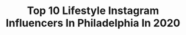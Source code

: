 ---
title: Top 10 Lifestyle Instagram Influencers In Philadelphia In 2020
description: >-
  Find top lifestyle Instagram influencers in Philadelphia in 2020. Most popular hashtags: #philadelphia #philly #lifestyle.
platform: Instagram
hits: 53
text_top: Discover the top-rated Instagram accounts on inBeat.
text_bottom: Our platform has 53 Instagram influencers like this in Philadelphia, United States for you to connect with.
profiles:
  - username: "pilot.drew"
    fullname: >-
      Andrew, First Officer
    bio: >-
      Airline Pilot | Travel | Men’s Fashion & Lifestyle 📍Philadelphia, PA ✉️contact@drewthepilot.com
    location: "United States"
    followers: 168986
    engagement: 558
    commentsToLikes: 0.033091
    id: ck0w4jy5oyxy20i19zm1kzrzr
    verified: false
    hashtags: "#primewardrobe, #primelife, #ad, #barbergrade"
  - username: "herphilly"
    fullname: >-
      Emily Tharp | Philly Blogger
    bio: >-
      Your 🄿🄷🄸🄻🄻🅈 BFF 🥰 Philadelphia lifestyle blogger ☀️ Sharing what to do, where to eat & more in #herphilly 🌇 Let's work together! 💌 herphilly@gmail.com
    location: "United States"
    followers: 5741
    engagement: 611
    commentsToLikes: 0.138928
    id: ck55l14o30ip60i11rkrdngp1
    verified: false
    hashtags: "#philadelphia, #phillyfood, #foodgrams, #phillystreets"
  - username: "chrishenry"
    fullname: >-
      Chris Henry
    bio: >-
      Adventure + Lifestyle Freelance // Philadelphia, PA 👇🏼Portfolio, Prints + Presets
    location: "United States"
    followers: 86727
    engagement: 571
    commentsToLikes: 0.017026
    id: ck0uadawoc0260i19xw54589d
    verified: false
    hashtags: "#selfie, #supremeleader, #chancellorchris"
  - username: "austinchiangmd"
    fullname: >-
      Austin, MD MPH | GI Doctor
    bio: >-
      。Interventional GI, Obesity Med 。Dir. of Bariatric Endoscopy, Chief Med Social Media Officer @jeffersonhealth 📣 Pres @ahsm_org 🎓 Duke。Columbia。Harvard
    location: "United States"
    followers: 54626
    engagement: 356
    commentsToLikes: 0.036343
    id: ck6to88qgcnif0j71s9ovj7j8
    verified: false
    hashtags: "#vote2020, #health, #science, #guthealth"
  - username: "phillyfreeway"
    fullname: >-
      Freeway
    bio: >-
      #THINKFREE OUT NOW #freedomthinkersacademy
    location: "United States"
    followers: 413595
    engagement: 85
    commentsToLikes: 0.072933
    id: ck0ubx6vgfgle0i1916e7fkz3
    verified: true
    hashtags: "#philly, #roclafamilia, #certifyed, #freedomthinkersacademy"
  - username: "josheatsphilly"
    fullname: >-
      Philadelphia Food & Lifestyle
    bio: >-
      👶🏾 Hungry since birth 📸 by @joshcmoore 🌈 #JoshEatsPhilly 📫 josheatsphilly@gmail.com
    location: "United States"
    followers: 25591
    engagement: 356
    commentsToLikes: 0.113056
    id: ck0tyekujmhfy0i196kndu1er
    verified: false
    hashtags: "#icecream, #delivery, #topcitybites, #tbt"
  - username: "phlfoodstagram"
    fullname: >-
      Philadelphia Food & Lifestyle
    bio: >-
      Samantha Schwartz @ssschwartz 🙋🏽‍♀️ Philadelphia & beyond 📍 Tag #phlfoodstagram 📲 DM // Phlfoodstagram@gmail.com 💌
    location: "United States"
    followers: 16671
    engagement: 476
    commentsToLikes: 0.265088
    id: ck0w5u9pk5gyy0i19fczmow3h
    verified: false
    hashtags: "#poweruppartner, #panchospartner, #bestdipontheplanet, #phillynightin"
  - username: "bunch.ofbs"
    fullname: >-
      Becca Scholes I Bunch of BS
    bio: >-
      20-something running on coffee & dry shampoo Daily Fashion & Lifestyle 💌 rscholes@udel.edu Philadelphia, PA 👇🏻👇🏻Shop My Outfits & Blog
    location: "United States"
    followers: 10340
    engagement: 651
    commentsToLikes: 0.172971
    id: ck5hn3o7an5830i113z3lyblr
    verified: false
    hashtags: "#liketkit, #ltksalealert, #sponsored, #ltkcurves"
  - username: "maslovaoxy"
    fullname: >-
      Oksana Maslova
    bio: >-
      Principal dancer Pennsylvania ballet company
    location: "United States"
    followers: 19258
    engagement: 508
    commentsToLikes: 0.012314
    id: ck0u05k0xso330i19ahc187m6
    verified: false
    hashtags: "#balletvideo, #ballerinaslife, #balletinspiration, #balletdancers"
  - username: "caitlynlove3"
    fullname: >-
      Caitlyn Love
    bio: >-
      College lifestyle blogger 🌾 She/Her 🤎 Philadelphia, Temple U • @hercampustemple Co-President • @aerie ambassador 📲 living-with-love@outlook.com
    location: "United States"
    followers: 2700
    engagement: 1931
    commentsToLikes: 0.144660
    id: ckf5mb5dct0ni0j23u5gm3evh
    verified: false
    hashtags: "#aerieambassador, #aeriereal, #aeriepartner, #bidenharris2020"
---
